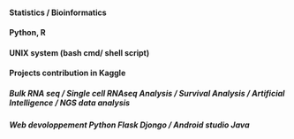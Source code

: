 #### Statistics / Bioinformatics
#### Python, R
#### UNIX system (bash cmd/ shell script)
#### Projects contribution in Kaggle
##### Bulk RNA seq / Single cell RNAseq Analysis / Survival Analysis / Artificial Intelligence / NGS data analysis
##### Web devoloppement Python Flask Djongo / Android studio Java 
